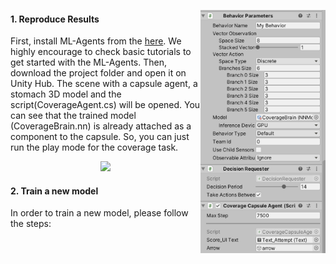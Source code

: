 </p>
<img align="right" src="../img/capsuleagent.png" width="200">

#### 1. Reproduce Results

First, install ML-Agents from the [here](https://github.com/Unity-Technologies/ml-agents). We highly encourage to check basic tutorials to get started with the ML-Agents. Then, download the project folder and open it on Unity Hub. The scene with a capsule agent, a stomach 3D model and the script(CoverageAgent.cs) will be opened. You can see that the trained model (CoverageBrain.nn) is already attached as a component to the capsule. So, you can just run the play mode for the coverage task. 

<p align="center">
  <img src="../img/capsulecoverage.gif" width=500//>

#### 2. Train a new model
In order to train a new model, please follow the steps:

